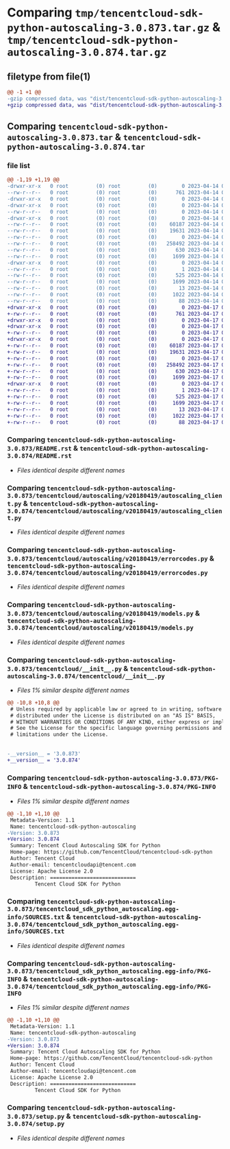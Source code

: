 # Comparing `tmp/tencentcloud-sdk-python-autoscaling-3.0.873.tar.gz` & `tmp/tencentcloud-sdk-python-autoscaling-3.0.874.tar.gz`

## filetype from file(1)

```diff
@@ -1 +1 @@
-gzip compressed data, was "dist/tencentcloud-sdk-python-autoscaling-3.0.873.tar", last modified: Fri Apr 14 00:19:09 2023, max compression
+gzip compressed data, was "dist/tencentcloud-sdk-python-autoscaling-3.0.874.tar", last modified: Mon Apr 17 00:16:55 2023, max compression
```

## Comparing `tencentcloud-sdk-python-autoscaling-3.0.873.tar` & `tencentcloud-sdk-python-autoscaling-3.0.874.tar`

### file list

```diff
@@ -1,19 +1,19 @@
-drwxr-xr-x   0 root         (0) root         (0)        0 2023-04-14 00:19:09.000000 tencentcloud-sdk-python-autoscaling-3.0.873/
--rw-r--r--   0 root         (0) root         (0)      761 2023-04-14 00:19:09.000000 tencentcloud-sdk-python-autoscaling-3.0.873/README.rst
-drwxr-xr-x   0 root         (0) root         (0)        0 2023-04-14 00:19:09.000000 tencentcloud-sdk-python-autoscaling-3.0.873/tencentcloud/
-drwxr-xr-x   0 root         (0) root         (0)        0 2023-04-14 00:19:09.000000 tencentcloud-sdk-python-autoscaling-3.0.873/tencentcloud/autoscaling/
--rw-r--r--   0 root         (0) root         (0)        0 2023-04-14 00:19:09.000000 tencentcloud-sdk-python-autoscaling-3.0.873/tencentcloud/autoscaling/__init__.py
-drwxr-xr-x   0 root         (0) root         (0)        0 2023-04-14 00:19:09.000000 tencentcloud-sdk-python-autoscaling-3.0.873/tencentcloud/autoscaling/v20180419/
--rw-r--r--   0 root         (0) root         (0)    60187 2023-04-14 00:19:09.000000 tencentcloud-sdk-python-autoscaling-3.0.873/tencentcloud/autoscaling/v20180419/autoscaling_client.py
--rw-r--r--   0 root         (0) root         (0)    19631 2023-04-14 00:19:09.000000 tencentcloud-sdk-python-autoscaling-3.0.873/tencentcloud/autoscaling/v20180419/errorcodes.py
--rw-r--r--   0 root         (0) root         (0)        0 2023-04-14 00:19:09.000000 tencentcloud-sdk-python-autoscaling-3.0.873/tencentcloud/autoscaling/v20180419/__init__.py
--rw-r--r--   0 root         (0) root         (0)   258492 2023-04-14 00:19:09.000000 tencentcloud-sdk-python-autoscaling-3.0.873/tencentcloud/autoscaling/v20180419/models.py
--rw-r--r--   0 root         (0) root         (0)      630 2023-04-14 00:19:09.000000 tencentcloud-sdk-python-autoscaling-3.0.873/tencentcloud/__init__.py
--rw-r--r--   0 root         (0) root         (0)     1699 2023-04-14 00:19:09.000000 tencentcloud-sdk-python-autoscaling-3.0.873/PKG-INFO
-drwxr-xr-x   0 root         (0) root         (0)        0 2023-04-14 00:19:09.000000 tencentcloud-sdk-python-autoscaling-3.0.873/tencentcloud_sdk_python_autoscaling.egg-info/
--rw-r--r--   0 root         (0) root         (0)        1 2023-04-14 00:19:09.000000 tencentcloud-sdk-python-autoscaling-3.0.873/tencentcloud_sdk_python_autoscaling.egg-info/dependency_links.txt
--rw-r--r--   0 root         (0) root         (0)      525 2023-04-14 00:19:09.000000 tencentcloud-sdk-python-autoscaling-3.0.873/tencentcloud_sdk_python_autoscaling.egg-info/SOURCES.txt
--rw-r--r--   0 root         (0) root         (0)     1699 2023-04-14 00:19:09.000000 tencentcloud-sdk-python-autoscaling-3.0.873/tencentcloud_sdk_python_autoscaling.egg-info/PKG-INFO
--rw-r--r--   0 root         (0) root         (0)       13 2023-04-14 00:19:09.000000 tencentcloud-sdk-python-autoscaling-3.0.873/tencentcloud_sdk_python_autoscaling.egg-info/top_level.txt
--rw-r--r--   0 root         (0) root         (0)     1022 2023-04-14 00:19:09.000000 tencentcloud-sdk-python-autoscaling-3.0.873/setup.py
--rw-r--r--   0 root         (0) root         (0)       88 2023-04-14 00:19:09.000000 tencentcloud-sdk-python-autoscaling-3.0.873/setup.cfg
+drwxr-xr-x   0 root         (0) root         (0)        0 2023-04-17 00:16:55.000000 tencentcloud-sdk-python-autoscaling-3.0.874/
+-rw-r--r--   0 root         (0) root         (0)      761 2023-04-17 00:16:55.000000 tencentcloud-sdk-python-autoscaling-3.0.874/README.rst
+drwxr-xr-x   0 root         (0) root         (0)        0 2023-04-17 00:16:55.000000 tencentcloud-sdk-python-autoscaling-3.0.874/tencentcloud/
+drwxr-xr-x   0 root         (0) root         (0)        0 2023-04-17 00:16:55.000000 tencentcloud-sdk-python-autoscaling-3.0.874/tencentcloud/autoscaling/
+-rw-r--r--   0 root         (0) root         (0)        0 2023-04-17 00:16:55.000000 tencentcloud-sdk-python-autoscaling-3.0.874/tencentcloud/autoscaling/__init__.py
+drwxr-xr-x   0 root         (0) root         (0)        0 2023-04-17 00:16:55.000000 tencentcloud-sdk-python-autoscaling-3.0.874/tencentcloud/autoscaling/v20180419/
+-rw-r--r--   0 root         (0) root         (0)    60187 2023-04-17 00:16:55.000000 tencentcloud-sdk-python-autoscaling-3.0.874/tencentcloud/autoscaling/v20180419/autoscaling_client.py
+-rw-r--r--   0 root         (0) root         (0)    19631 2023-04-17 00:16:55.000000 tencentcloud-sdk-python-autoscaling-3.0.874/tencentcloud/autoscaling/v20180419/errorcodes.py
+-rw-r--r--   0 root         (0) root         (0)        0 2023-04-17 00:16:55.000000 tencentcloud-sdk-python-autoscaling-3.0.874/tencentcloud/autoscaling/v20180419/__init__.py
+-rw-r--r--   0 root         (0) root         (0)   258492 2023-04-17 00:16:55.000000 tencentcloud-sdk-python-autoscaling-3.0.874/tencentcloud/autoscaling/v20180419/models.py
+-rw-r--r--   0 root         (0) root         (0)      630 2023-04-17 00:16:55.000000 tencentcloud-sdk-python-autoscaling-3.0.874/tencentcloud/__init__.py
+-rw-r--r--   0 root         (0) root         (0)     1699 2023-04-17 00:16:55.000000 tencentcloud-sdk-python-autoscaling-3.0.874/PKG-INFO
+drwxr-xr-x   0 root         (0) root         (0)        0 2023-04-17 00:16:55.000000 tencentcloud-sdk-python-autoscaling-3.0.874/tencentcloud_sdk_python_autoscaling.egg-info/
+-rw-r--r--   0 root         (0) root         (0)        1 2023-04-17 00:16:55.000000 tencentcloud-sdk-python-autoscaling-3.0.874/tencentcloud_sdk_python_autoscaling.egg-info/dependency_links.txt
+-rw-r--r--   0 root         (0) root         (0)      525 2023-04-17 00:16:55.000000 tencentcloud-sdk-python-autoscaling-3.0.874/tencentcloud_sdk_python_autoscaling.egg-info/SOURCES.txt
+-rw-r--r--   0 root         (0) root         (0)     1699 2023-04-17 00:16:55.000000 tencentcloud-sdk-python-autoscaling-3.0.874/tencentcloud_sdk_python_autoscaling.egg-info/PKG-INFO
+-rw-r--r--   0 root         (0) root         (0)       13 2023-04-17 00:16:55.000000 tencentcloud-sdk-python-autoscaling-3.0.874/tencentcloud_sdk_python_autoscaling.egg-info/top_level.txt
+-rw-r--r--   0 root         (0) root         (0)     1022 2023-04-17 00:16:55.000000 tencentcloud-sdk-python-autoscaling-3.0.874/setup.py
+-rw-r--r--   0 root         (0) root         (0)       88 2023-04-17 00:16:55.000000 tencentcloud-sdk-python-autoscaling-3.0.874/setup.cfg
```

### Comparing `tencentcloud-sdk-python-autoscaling-3.0.873/README.rst` & `tencentcloud-sdk-python-autoscaling-3.0.874/README.rst`

 * *Files identical despite different names*

### Comparing `tencentcloud-sdk-python-autoscaling-3.0.873/tencentcloud/autoscaling/v20180419/autoscaling_client.py` & `tencentcloud-sdk-python-autoscaling-3.0.874/tencentcloud/autoscaling/v20180419/autoscaling_client.py`

 * *Files identical despite different names*

### Comparing `tencentcloud-sdk-python-autoscaling-3.0.873/tencentcloud/autoscaling/v20180419/errorcodes.py` & `tencentcloud-sdk-python-autoscaling-3.0.874/tencentcloud/autoscaling/v20180419/errorcodes.py`

 * *Files identical despite different names*

### Comparing `tencentcloud-sdk-python-autoscaling-3.0.873/tencentcloud/autoscaling/v20180419/models.py` & `tencentcloud-sdk-python-autoscaling-3.0.874/tencentcloud/autoscaling/v20180419/models.py`

 * *Files identical despite different names*

### Comparing `tencentcloud-sdk-python-autoscaling-3.0.873/tencentcloud/__init__.py` & `tencentcloud-sdk-python-autoscaling-3.0.874/tencentcloud/__init__.py`

 * *Files 1% similar despite different names*

```diff
@@ -10,8 +10,8 @@
 # Unless required by applicable law or agreed to in writing, software
 # distributed under the License is distributed on an "AS IS" BASIS,
 # WITHOUT WARRANTIES OR CONDITIONS OF ANY KIND, either express or implied.
 # See the License for the specific language governing permissions and
 # limitations under the License.
 
 
-__version__ = '3.0.873'
+__version__ = '3.0.874'
```

### Comparing `tencentcloud-sdk-python-autoscaling-3.0.873/PKG-INFO` & `tencentcloud-sdk-python-autoscaling-3.0.874/PKG-INFO`

 * *Files 1% similar despite different names*

```diff
@@ -1,10 +1,10 @@
 Metadata-Version: 1.1
 Name: tencentcloud-sdk-python-autoscaling
-Version: 3.0.873
+Version: 3.0.874
 Summary: Tencent Cloud Autoscaling SDK for Python
 Home-page: https://github.com/TencentCloud/tencentcloud-sdk-python
 Author: Tencent Cloud
 Author-email: tencentcloudapi@tencent.com
 License: Apache License 2.0
 Description: ============================
         Tencent Cloud SDK for Python
```

### Comparing `tencentcloud-sdk-python-autoscaling-3.0.873/tencentcloud_sdk_python_autoscaling.egg-info/SOURCES.txt` & `tencentcloud-sdk-python-autoscaling-3.0.874/tencentcloud_sdk_python_autoscaling.egg-info/SOURCES.txt`

 * *Files identical despite different names*

### Comparing `tencentcloud-sdk-python-autoscaling-3.0.873/tencentcloud_sdk_python_autoscaling.egg-info/PKG-INFO` & `tencentcloud-sdk-python-autoscaling-3.0.874/tencentcloud_sdk_python_autoscaling.egg-info/PKG-INFO`

 * *Files 1% similar despite different names*

```diff
@@ -1,10 +1,10 @@
 Metadata-Version: 1.1
 Name: tencentcloud-sdk-python-autoscaling
-Version: 3.0.873
+Version: 3.0.874
 Summary: Tencent Cloud Autoscaling SDK for Python
 Home-page: https://github.com/TencentCloud/tencentcloud-sdk-python
 Author: Tencent Cloud
 Author-email: tencentcloudapi@tencent.com
 License: Apache License 2.0
 Description: ============================
         Tencent Cloud SDK for Python
```

### Comparing `tencentcloud-sdk-python-autoscaling-3.0.873/setup.py` & `tencentcloud-sdk-python-autoscaling-3.0.874/setup.py`

 * *Files identical despite different names*

